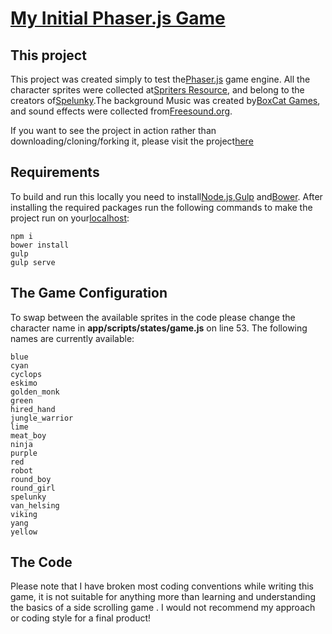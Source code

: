 # [My Initial Phaser.js Game][10]

## This project

This project was created simply to test the[Phaser.js][1] game engine.
All the character sprites were collected at[Spriters Resource][2], and belong to the creators of[Spelunky][3].The background 
Music was created by[BoxCat Games][4], and sound effects were collected from[Freesound.org][5].

If you want to see the project in action rather than downloading/cloning/forking it, please visit the project[here][10] 

## Requirements

To build and run this locally you need to install[Node.js][6],[Gulp][7] and[Bower][8].
After installing the required packages run the following commands to make the project run on your[localhost][9]:

    npm i
    bower install
    gulp
    gulp serve

## The Game Configuration
To swap between the available sprites in the code please change the character name in **app/scripts/states/game.js** 
on line 53. The following names are currently available:

    blue
    cyan
    cyclops
    eskimo
    golden_monk
    green
    hired_hand
    jungle_warrior
    lime
    meat_boy
    ninja
    purple
    red
    robot
    round_boy
    round_girl
    spelunky
    van_helsing
    viking
    yang
    yellow

## The Code

Please note that I have broken most coding conventions while writing this game, it is not suitable for anything more than
learning and understanding the basics of a side scrolling game . 
I would not recommend my approach or coding style for a final product!

[1]: http://www.phaser.io
[2]: https://www.spriters-resource.com/pc_computer/spelunky/
[3]: http://www.spelunkyworld.com/
[4]: http://box-cat.com
[5]: http://www.freesound.org
[6]: http://nodejs.org
[7]: http://gulpjs.com
[8]: https://bower.io
[9]: http://localhost:9000
[10]: https://initial.zorko.co